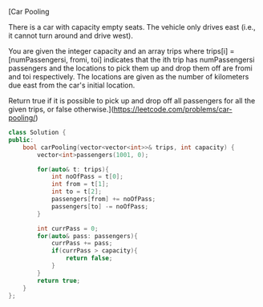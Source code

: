 [Car Pooling

There is a car with capacity empty seats. The vehicle only drives east (i.e., it cannot turn around and drive west).

You are given the integer capacity and an array trips where trips[i] = [numPassengersi, fromi, toi] indicates that the ith trip has numPassengersi passengers and the locations to pick them up and drop them off are fromi and toi respectively. The locations are given as the number of kilometers due east from the car's initial location.

Return true if it is possible to pick up and drop off all passengers for all the given trips, or false otherwise.](https://leetcode.com/problems/car-pooling/)

```cpp
class Solution {
public:
    bool carPooling(vector<vector<int>>& trips, int capacity) {
        vector<int>passengers(1001, 0);

        for(auto& t: trips){
            int noOfPass = t[0];
            int from = t[1];
            int to = t[2];
            passengers[from] += noOfPass;
            passengers[to] -= noOfPass;
        }

        int currPass = 0;
        for(auto& pass: passengers){
            currPass += pass;
            if(currPass > capacity){
                return false;
            }
        }
        return true;
    }
};
```
